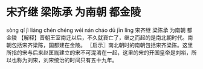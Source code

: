 # 宋齐继     梁陈承     为南朝     都金陵

sòng qí jì 	liáng chén chéng 	wéi nán cháo 	dū jīn líng
宋齐继 	梁陈承 	为南朝 	都金陵
【解释】晋朝王室南迁以后，不久就衰亡了，继之而起的是南北朝时代。南朝包括宋齐梁陈，国都建在金陵。
〖启示〗南北朝时的南朝包括宋齐梁陈。这里所指的宋与后来赵匡胤建立的宋不可混淆在一起，这里的宋的开国皇帝是刘裕，所以也称为刘宋，刘宋统治的时间只有五十九年。
